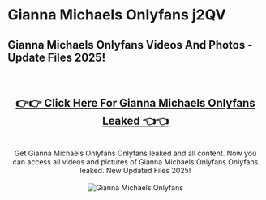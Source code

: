 # Gianna Michaels Onlyfans j2QV

<h2>Gianna Michaels Onlyfans Videos And Photos - Update Files 2025!</h2>
<br>
<div align="center">
<h2><a href="https://213.232.235.80/live/video.php?q=gianna-michaels-onlyfans" rel="nofollow">👉👉 Click Here For Gianna Michaels Onlyfans Leaked 👈👈</a></h2>

<br>
Get Gianna Michaels Onlyfans Onlyfans leaked and all content. Now you can access all videos and pictures of Gianna Michaels Onlyfans Onlyfans leaked. New Updated Files 2025!
<br>
<br>
<a href="https://213.232.235.80/live/video.php?q=gianna-michaels-onlyfans" rel="nofollow" data-target="animated-image.originalLink"><img src="https://i.imgur.com/dJHk4Zq.gif" alt="Gianna Michaels Onlyfans" style="max-width: 100%; display: inline-block;" data-target="animated-image.originalImage"></a>
</div>
<br>